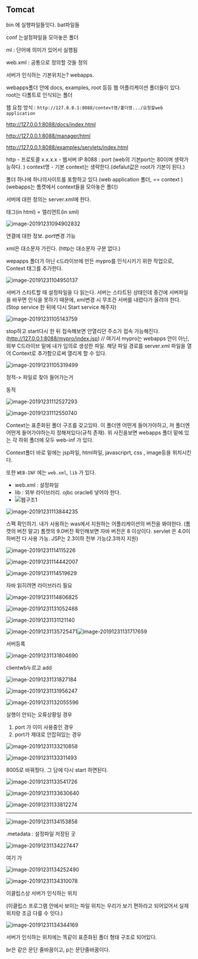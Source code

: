 ## Tomcat

bin 에 실행파일들잇다. bat파일들

conf 는설정파일을 모아놓은 폴더

ml : 단어에 의미가 있어서 실행됨



web.xml : 공통으로 정의할 것들 정의

서버가 인식하는 기본위치는? webapps.

webapps폴더 안에 docs, examples, root 등등 웹 어플리케이션 폴더들이 있다.
root는 디폴트로 인식되는 폴더

웹 요청 방식 : `http://127.0.0.1:8088/context명/폴더명.../요청할web application`

http://127.0.0.1:8088/docs/index.html

http://127.0.0.1:8088/manager/html

http://127.0.0.1:8088/examples/servlets/index.html

http - 프로토콜
x.x.x.x - 웹서버 IP
8088 : port (web의 기본port는 80이며 생략가능하다. )
context명 - 기본 context는 생략한다.(defalut값은 root가 기본이 된다.)

폴더 하나에 하나의사이트를 포함하고 있다.(web application 폴더, == context )
(webapps는 톰캣에서 context들을 모아놓은 폴더)

서버에 대한 정의는 server.xml에 한다. 

태그(in html) = 엘리먼트(in xml)



![image-20191231094902832](images/image-20191231094902832.png)

연결에 대한 정보. port변경 가능

xml은 대소문자 가린다. (http는 대소문자 구분 없다.)



wepapps 폴더가 아닌 c드라이브에 만든 mypro를 인식시키기 위한 작업으로,
Context 태그를 추가한다. 

![image-20191231104950137](images/image-20191231104950137.png)



서버가 스타트할 때 설정파일을 다 읽는다. 서버는 스타트된 상태인데 중간에 서버파일을 바꾸면 인식을 못하기 때문에, xml변경 시 무조건 서버를 내렸다가 올려야 한다.  (Stop service 한 뒤에 다시 Start service 해주자)

![image-20191231105143759](images/image-20191231105143759.png)



stop하고 start다시 한 뒤 접속해보면 안열리던 주소가 접속 가능해진다.
(http://127.0.0.1:8088/mypro/index.jsp) // 여기서 mypro는 webapps 안이 아닌, 외부 C드라이브 밑에 내가 임의로 생성한 파일. 해당 파일 경로를 server.xml 파일을 열어 Context로 추가함으로써 열리게 할 수 있다. 

![image-20191231105319499](images/image-20191231105319499.png)



정적-> 파일로 찾아 들어가는거

동적



![image-20191231112527293](images/image-20191231112527293.png)

![image-20191231112550740](images/image-20191231112550740.png)



Context는 표준화된 폴더 구조를 갖고있따. 이 폴더엔 어떤게 들어가야하고, 저 폴더엔 어떤게 들어가야하는지 정해져있다(규칙 존재). 위 사진을보면 webapps 폴더 밑에 있는 각 하위 폴더에 모두 web-inf 가 있다.

Context폴더 바로 밑에는 jsp파일, html파일, javascriprt, css , image등을 위치시킨다.

또한 `WEB-INF` 에는 `web.xml`, `lib` 가 있다.

* web.xml : 설정파일
* lib : 외부 라이브러리. ojbc oracle6 넣어야 한다.
*  ![웹구조1](images/웹구조1.png)

![image-20191231113844235](images/image-20191231113844235.png)



스펙 확인하기. 내가 사용하는 was에서 지원하는 어플리케이션의 버전을 봐야한다. (톰캣의 버전 말고)
톰캣의 9.0버전 확인해보면 자바 버전은 8 이상이다.
servlet 은 4.0이하버전 다 사용 가능. JSP는 2.3이하 전부 가능(2.3까지 지원)



![image-20191231114115226](images/image-20191231114115226.png)

![image-20191231114442007](images/image-20191231114442007.png)

![image-20191231114519629](images/image-20191231114519629.png)



자바 읽히려면 라이브러리 필요

![image-20191231114806825](images/image-20191231114806825.png)





![image-20191231131052488](images/image-20191231131052488.png)



![image-20191231131121140](images/image-20191231131121140.png)


![image-20191231135725471](images/image-20191231135725471.png)![image-20191231131717659](images/image-20191231131717659.png)



서버등록

![image-20191231131804690](images/image-20191231131804690.png)

clientwb누르고 add





![image-20191231131827184](images/image-20191231131827184.png)



![image-20191231131956247](images/image-20191231131956247.png)





![image-20191231132055596](images/image-20191231132055596.png)

실행이 안되는 오류상황일 경우
1) port 가 이미 사용중인 경우
2) port가 제대로 안잡혀있는 경우 







![image-20191231133210858](images/image-20191231133210858.png)

![image-20191231133311493](images/image-20191231133311493.png)

8005로 바꿔줬다.  그 담에 다시 start 하면된다. 





![image-20191231133541726](images/image-20191231133541726.png)

![image-20191231133630640](images/image-20191231133630640.png)

![image-20191231133812274](images/image-20191231133812274.png)

---



![image-20191231134153858](images/image-20191231134153858.png)

.metadata : 설정파일 저장된 곳





![image-20191231134227447](images/image-20191231134227447.png)

여기 가

![image-20191231134252490](images/image-20191231134252490.png)



![image-20191231134310078](images/image-20191231134310078.png)

이클립스상 서버가 인식하는 위치

(이클립스 프로그램 안에서 보이는 파일 위치는 우리가 보기 편하라고 되어있어서 실제 위치랑 조금 다를 수 잇다.)



![image-20191231134344169](images/image-20191231134344169.png)

서버가 인식하는 위치에는 똑같이  표준화된 폴더 형태 구조로 되어있다.







br은 같은 문단 줄바꿈이고, p는 문단줄바꿈이다. 